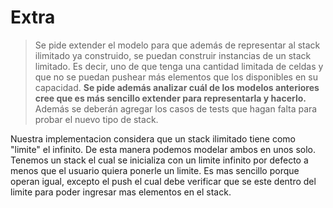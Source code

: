 # Extra

>Se pide extender el modelo para que además de representar al stack ilimitado ya construido, se puedan construir instancias de un stack limitado. Es decir, uno de que tenga una cantidad limitada de celdas y que no se puedan pushear más elementos que los disponibles en su capacidad. **Se pide además analizar cuál de los modelos anteriores cree que es más sencillo extender para representarla y hacerlo.** Además se deberán agregar los casos de tests que hagan falta para probar el nuevo tipo de stack.

Nuestra implementacion considera que un stack ilimitado tiene como "limite" el infinito. De esta manera podemos modelar ambos en unos solo. Tenemos un stack el cual se inicializa con un limite infinito por defecto a menos que el usuario quiera ponerle un limite. Es mas sencillo porque operan igual, excepto el push el cual debe verificar que se este dentro del limite para poder ingresar mas elementos en el stack. 
